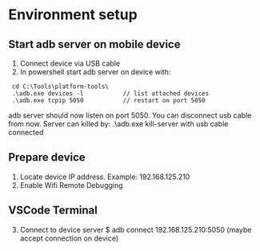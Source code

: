 # Environment setup

## Start adb server on mobile device
1. Connect device via USB cable
2. In powershell start adb server on device with:

```
 cd C:\Tools\platform-tools\
 .\adb.exe devices -l           // list attached devices
 .\adb.exe tcpip 5050           // restart on port 5050
 ```

adb server should now listen on port 5050.
You can disconnect usb cable from now.
Server can killed by: .\adb.exe kill-server with usb cable connected

## Prepare device
1. Locate device IP address. Example: 192.168.125.210
2. Enable Wifi Remote Debugging

## VSCode Terminal
3. Connect to device server
   $ adb connect 192.168.125.210:5050 (maybe accept connection on device)
